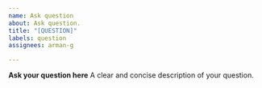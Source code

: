```yaml
---
name: Ask question
about: Ask question.
title: "[QUESTION]"
labels: question
assignees: arman-g

---
```


**Ask your question here**
A clear and concise description of your question.
